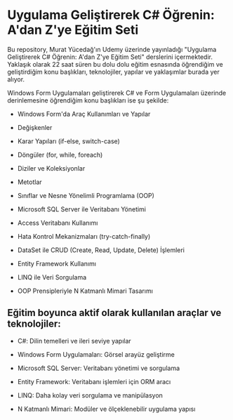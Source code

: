 # Uygulama Geliştirerek C# Öğrenin: A'dan Z'ye Eğitim Seti
Bu repository, Murat Yücedağ'ın Udemy üzerinde yayınladığı "Uygulama Geliştirerek C# Öğrenin: A'dan Z'ye Eğitim Seti" derslerini içermektedir. Yaklaşık olarak 22 saat süren bu dolu dolu eğitim esnasında öğrendiğim ve geliştirdiğim konu başlıkları, teknolojiler, yapılar ve yaklaşımlar burada yer alıyor.

Windows Form Uygulamaları geliştirerek C# ve Form Uygulamaları üzerinde derinlemesine öğrendiğim konu başlıkları ise şu şekilde:

+ Windows Form'da Araç Kullanımları ve Yapılar

+ Değişkenler

+ Karar Yapıları (if-else, switch-case)

+ Döngüler (for, while, foreach)

+ Diziler ve Koleksiyonlar

+ Metotlar

+ Sınıflar ve Nesne Yönelimli Programlama (OOP)

+ Microsoft SQL Server ile Veritabanı Yönetimi

+ Access Veritabanı Kullanımı

+ Hata Kontrol Mekanizmaları (try-catch-finally)

+ DataSet ile CRUD (Create, Read, Update, Delete) İşlemleri

+ Entity Framework Kullanımı

+ LINQ ile Veri Sorgulama

+ OOP Prensipleriyle N Katmanlı Mimari Tasarımı


## Eğitim boyunca aktif olarak kullanılan araçlar ve teknolojiler:

+ C#: Dilin temelleri ve ileri seviye yapılar

+ Windows Form Uygulamaları: Görsel arayüz geliştirme

+ Microsoft SQL Server: Veritabanı yönetimi ve sorgulama

+ Entity Framework: Veritabanı işlemleri için ORM aracı

+ LINQ: Daha kolay veri sorgulama ve manipülasyon

+ N Katmanlı Mimari: Modüler ve ölçeklenebilir uygulama yapısı
